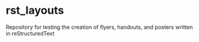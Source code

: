 # rst_layouts
Repository for testing the creation of flyers, handouts, and posters written in reStructuredText
